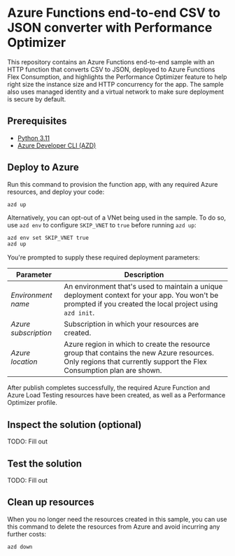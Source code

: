 <!--
---
name: Azure Functions end-to-end CSV to JSON converter with Performance Optimizer
description: This repository contains an Azure Functions end-to-end sample with an HTTP function that converts CSV to JSON, deployed to Azure Functions Flex Consumption, and highlights the Performance Optimizer feature to help right size the instance size and HTTP concurrency for the app. The sample also uses managed identity and a virtual network to make sure deployment is secure by default.
page_type: sample
products:
- azure-functions
- azure
- entra-id
- azure-load-testing
urlFragment: functions-e2e-perf-optimizer-csv-to-json
languages:
- python
- bicep
- azdeveloper
---
-->

# Azure Functions end-to-end CSV to JSON converter with Performance Optimizer

This repository contains an Azure Functions end-to-end sample with an HTTP function that converts CSV to JSON, deployed to Azure Functions Flex Consumption, and highlights the Performance Optimizer feature to help right size the instance size and HTTP concurrency for the app. The sample also uses managed identity and a virtual network to make sure deployment is secure by default.

## Prerequisites

+ [Python 3.11](https://www.python.org/)
+ [Azure Developer CLI (AZD)](https://learn.microsoft.com/azure/developer/azure-developer-cli/install-azd)

## Deploy to Azure

Run this command to provision the function app, with any required Azure resources, and deploy your code:

```shell
azd up
```

Alternatively, you can opt-out of a VNet being used in the sample. To do so, use `azd env` to configure `SKIP_VNET` to `true` before running `azd up`:

```bash
azd env set SKIP_VNET true
azd up
```

You're prompted to supply these required deployment parameters:

| Parameter | Description |
| ---- | ---- |
| _Environment name_ | An environment that's used to maintain a unique deployment context for your app. You won't be prompted if you created the local project using `azd init`.|
| _Azure subscription_ | Subscription in which your resources are created.|
| _Azure location_ | Azure region in which to create the resource group that contains the new Azure resources. Only regions that currently support the Flex Consumption plan are shown.|

After publish completes successfully, the required Azure Function and Azure Load Testing resources have been created, as well as a Performance Optimizer profile.

## Inspect the solution (optional)

TODO: Fill out

## Test the solution

TODO: Fill out

## Clean up resources

When you no longer need the resources created in this sample, you can use this command to delete the resources from Azure and avoid incurring any further costs:

```shell
azd down
```

